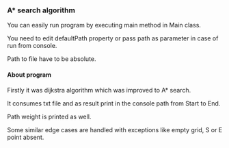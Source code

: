 ### A* search algorithm

You can easily run program by executing main method in Main class.

You need to edit defaultPath property or pass path as parameter in case of run from console.

Path to file have to be absolute.

#### About program
Firstly it was dijkstra algorithm which was improved to A* search.

It consumes txt file and as result print in the console path from Start to End.

Path weight is printed as well.

Some similar edge cases are handled with exceptions like empty grid, S or E point absent.


